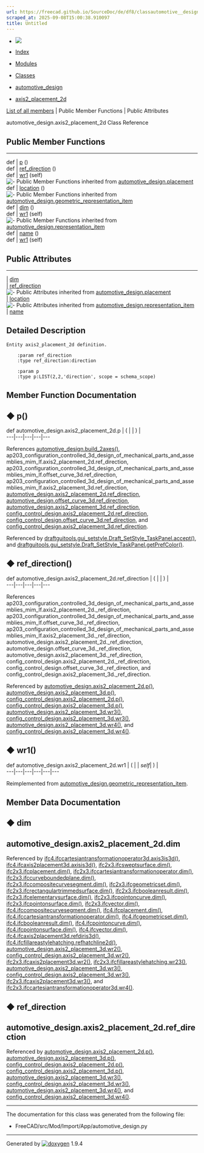 ```yaml
---
url: https://freecad.github.io/SourceDoc/de/df8/classautomotive__design_1_1axis2__placement__2d.html
scraped_at: 2025-09-08T15:00:38.910097
title: Untitled
---
```


  * [ ![](https://www.freecad.org/svg/logo-freecad.svg) ](https://freecadweb.org "FreeCAD")
  * [Index](../../index.html "Index")
  * [Modules](../../modules.html "Modules list")
  * [Classes](../../annotated.html "Annotated list")

  * [automotive_design](../../d4/ddf/namespaceautomotive__design.html)
  * [axis2_placement_2d](../../de/df8/classautomotive__design_1_1axis2__placement__2d.html)

[List of all members](../../d3/dde/classautomotive__design_1_1axis2__placement__2d-members.html) | Public Member Functions | Public Attributes

automotive_design.axis2_placement_2d Class Reference

##  Public Member Functions  
  
---  
def | [p](../../de/df8/classautomotive__design_1_1axis2__placement__2d.html#a486597a463ad5c1866464ec6472bfb63) ()  
def | [ref_direction](../../de/df8/classautomotive__design_1_1axis2__placement__2d.html#aef7a8e041c625019e98ac54d0647b2b5) ()  
def | [wr1](../../de/df8/classautomotive__design_1_1axis2__placement__2d.html#ae04cefbf1df7f4cbc52a879293dc7337) (self)  
![-](../../closed.png) Public Member Functions inherited from
[automotive_design.placement](../../d8/d8c/classautomotive__design_1_1placement.html)  
def | [location](../../d8/d8c/classautomotive__design_1_1placement.html#ae557180edc9d5dd0ae9def8d6e23eb6d) ()  
![-](../../closed.png) Public Member Functions inherited from
[automotive_design.geometric_representation_item](../../de/d5e/classautomotive__design_1_1geometric__representation__item.html)  
def | [dim](../../de/d5e/classautomotive__design_1_1geometric__representation__item.html#aef245618450610e88788dcaea46ad742) ()  
def | [wr1](../../de/d5e/classautomotive__design_1_1geometric__representation__item.html#a9677d2be5fc5c7c8ccb6819380198bbc) (self)  
![-](../../closed.png) Public Member Functions inherited from
[automotive_design.representation_item](../../d3/d20/classautomotive__design_1_1representation__item.html)  
def | [name](../../d3/d20/classautomotive__design_1_1representation__item.html#a33b5812d92aa0d107b4fd4274c17b9d9) ()  
def | [wr1](../../d3/d20/classautomotive__design_1_1representation__item.html#af350c19fc5e5763d4991494a99d979ed) (self)  
  
##  Public Attributes  
  
---  
|
[dim](../../de/df8/classautomotive__design_1_1axis2__placement__2d.html#a3bb2cbd4fe5edf0d606d247c937233ba)  
|
[ref_direction](../../de/df8/classautomotive__design_1_1axis2__placement__2d.html#a575c173d67a3efaf72776207a5f1e54d)  
![-](../../closed.png) Public Attributes inherited from
[automotive_design.placement](../../d8/d8c/classautomotive__design_1_1placement.html)  
|
[location](../../d8/d8c/classautomotive__design_1_1placement.html#aade15ec8d9163d4f50f6ebd55bf9e306)  
![-](../../closed.png) Public Attributes inherited from
[automotive_design.representation_item](../../d3/d20/classautomotive__design_1_1representation__item.html)  
|
[name](../../d3/d20/classautomotive__design_1_1representation__item.html#a3d48fe912053adaf5f187b606fa81c87)  
  
## Detailed Description

    
    
    Entity axis2_placement_2d definition.
    
        :param ref_direction
        :type ref_direction:direction
    
        :param p
        :type p:LIST(2,2,'direction', scope = schema_scope)

## Member Function Documentation

## ◆ p()

def automotive_design.axis2_placement_2d.p  | ( | | ) |   
---|---|---|---|---  
  
References
[automotive_design.build_2axes()](../../d4/ddf/namespaceautomotive__design.html#a46d83c94157f83c40bea5402729fbd56),
ap203_configuration_controlled_3d_design_of_mechanical_parts_and_assemblies_mim_lf.axis2_placement_2d.ref_direction,
ap203_configuration_controlled_3d_design_of_mechanical_parts_and_assemblies_mim_lf.offset_curve_3d.ref_direction,
ap203_configuration_controlled_3d_design_of_mechanical_parts_and_assemblies_mim_lf.axis2_placement_3d.ref_direction,
[automotive_design.axis2_placement_2d.ref_direction](../../de/df8/classautomotive__design_1_1axis2__placement__2d.html#a575c173d67a3efaf72776207a5f1e54d),
[automotive_design.offset_curve_3d.ref_direction](../../d2/dfb/classautomotive__design_1_1offset__curve__3d.html#ab7d60a4d82b3fdc40c331c44801ed9b9),
[automotive_design.axis2_placement_3d.ref_direction](../../d8/d42/classautomotive__design_1_1axis2__placement__3d.html#a683adce22cd8480ddff77d4f1ba08ca1),
[config_control_design.axis2_placement_2d.ref_direction](../../dd/d34/classconfig__control__design_1_1axis2__placement__2d.html#a90c7545d54c888198f20c1e6af40bfc8),
[config_control_design.offset_curve_3d.ref_direction](../../dd/d91/classconfig__control__design_1_1offset__curve__3d.html#af6d2d7031258bcb13b3b12ff42f88441),
and
[config_control_design.axis2_placement_3d.ref_direction](../../dd/d2a/classconfig__control__design_1_1axis2__placement__3d.html#a851533113897f9d6ce767df525136ecf).

Referenced by
[draftguitools.gui_setstyle.Draft_SetStyle_TaskPanel.accept()](../../df/d78/classdraftguitools_1_1gui__setstyle_1_1Draft__SetStyle__TaskPanel.html#ae0e2ec6f40370c732beb919549a0111d),
and
[draftguitools.gui_setstyle.Draft_SetStyle_TaskPanel.getPrefColor()](../../df/d78/classdraftguitools_1_1gui__setstyle_1_1Draft__SetStyle__TaskPanel.html#aed0d2ca7140c357c09c3aae8f4bba159).

## ◆ ref_direction()

def automotive_design.axis2_placement_2d.ref_direction  | ( | | ) |   
---|---|---|---|---  
  
References
ap203_configuration_controlled_3d_design_of_mechanical_parts_and_assemblies_mim_lf.axis2_placement_2d._ref_direction,
ap203_configuration_controlled_3d_design_of_mechanical_parts_and_assemblies_mim_lf.offset_curve_3d._ref_direction,
ap203_configuration_controlled_3d_design_of_mechanical_parts_and_assemblies_mim_lf.axis2_placement_3d._ref_direction,
automotive_design.axis2_placement_2d._ref_direction,
automotive_design.offset_curve_3d._ref_direction,
automotive_design.axis2_placement_3d._ref_direction,
config_control_design.axis2_placement_2d._ref_direction,
config_control_design.offset_curve_3d._ref_direction, and
config_control_design.axis2_placement_3d._ref_direction.

Referenced by
[automotive_design.axis2_placement_2d.p()](../../de/df8/classautomotive__design_1_1axis2__placement__2d.html#a486597a463ad5c1866464ec6472bfb63),
[automotive_design.axis2_placement_3d.p()](../../d8/d42/classautomotive__design_1_1axis2__placement__3d.html#aab66cdd3e3219a485a1d700a6bc8661f),
[config_control_design.axis2_placement_2d.p()](../../dd/d34/classconfig__control__design_1_1axis2__placement__2d.html#a7286aa583fd5c79398ac8521a937cb6b),
[config_control_design.axis2_placement_3d.p()](../../dd/d2a/classconfig__control__design_1_1axis2__placement__3d.html#ad2a448d4e07c9eb37ecd1abd490de827),
[automotive_design.axis2_placement_3d.wr3()](../../d8/d42/classautomotive__design_1_1axis2__placement__3d.html#aef9f7d5b239a07bf44a95014ce73b61d),
[config_control_design.axis2_placement_3d.wr3()](../../dd/d2a/classconfig__control__design_1_1axis2__placement__3d.html#aea36ab2e3de9512bb5d028dfeaea109b),
[automotive_design.axis2_placement_3d.wr4()](../../d8/d42/classautomotive__design_1_1axis2__placement__3d.html#a958dfcfe4ab4e5a077320cb4e34bbb4d),
and
[config_control_design.axis2_placement_3d.wr4()](../../dd/d2a/classconfig__control__design_1_1axis2__placement__3d.html#a8bec18bae8e6717f6914141ff0f73deb).

## ◆ wr1()

def automotive_design.axis2_placement_2d.wr1  | ( |  | _self_| ) |   
---|---|---|---|---|---  
  
Reimplemented from
[automotive_design.geometric_representation_item](../../de/d5e/classautomotive__design_1_1geometric__representation__item.html#a9677d2be5fc5c7c8ccb6819380198bbc).

## Member Data Documentation

## ◆ dim

automotive_design.axis2_placement_2d.dim  
---  
  
Referenced by
[ifc4.ifccartesiantransformationoperator3d.axis3is3d()](../../d0/d2f/classifc4_1_1ifccartesiantransformationoperator3d.html#ad896e8cc3cd14db5cdcec81e4786eec1),
[ifc4.ifcaxis2placement3d.axisis3d()](../../d1/db1/classifc4_1_1ifcaxis2placement3d.html#ab2f3c3d035505e73f4c12cbceeeae151),
[ifc2x3.ifcsweptsurface.dim()](../../d6/df8/classifc2x3_1_1ifcsweptsurface.html#a5eb3187a1e204615771d1c71c0e05346),
[ifc2x3.ifcplacement.dim()](../../dd/dfd/classifc2x3_1_1ifcplacement.html#ac4dbcef9f43207432d3fa6d838dbdfb7),
[ifc2x3.ifccartesiantransformationoperator.dim()](../../d8/d5d/classifc2x3_1_1ifccartesiantransformationoperator.html#ad46e1f75ce8f2e0d1937c900059809bb),
[ifc2x3.ifccurveboundedplane.dim()](../../d2/dff/classifc2x3_1_1ifccurveboundedplane.html#a4b77cf901367c1cd92ffe6ef787c2f69),
[ifc2x3.ifccompositecurvesegment.dim()](../../dd/d6e/classifc2x3_1_1ifccompositecurvesegment.html#a6014167f48b54f55af87dec16702de32),
[ifc2x3.ifcgeometricset.dim()](../../dc/dab/classifc2x3_1_1ifcgeometricset.html#af569a780b93b69b4dce81b08ddd66f89),
[ifc2x3.ifcrectangulartrimmedsurface.dim()](../../d6/d82/classifc2x3_1_1ifcrectangulartrimmedsurface.html#a9864cd346a9caa1e4e8cf5a282192889),
[ifc2x3.ifcbooleanresult.dim()](../../dd/d21/classifc2x3_1_1ifcbooleanresult.html#aa2c029e00fa7348f4841b70fb651f921),
[ifc2x3.ifcelementarysurface.dim()](../../dc/d78/classifc2x3_1_1ifcelementarysurface.html#aa9fc1e4bb64357615bba0ad16fa6bc10),
[ifc2x3.ifcpointoncurve.dim()](../../d4/dfb/classifc2x3_1_1ifcpointoncurve.html#a97ff0b230b758d8c719d3dbe23a653a8),
[ifc2x3.ifcpointonsurface.dim()](../../d0/d83/classifc2x3_1_1ifcpointonsurface.html#a470f7e831cabe7ab72d99a5afbcb5906),
[ifc2x3.ifcvector.dim()](../../d3/d7f/classifc2x3_1_1ifcvector.html#acba206090ebaf1068c18b522050ab356),
[ifc4.ifccompositecurvesegment.dim()](../../da/d5c/classifc4_1_1ifccompositecurvesegment.html#af5316372982441eb627ec543094e86aa),
[ifc4.ifcplacement.dim()](../../d4/da3/classifc4_1_1ifcplacement.html#a4ff119d99b8ac53bebec7145128d0452),
[ifc4.ifccartesiantransformationoperator.dim()](../../d4/d39/classifc4_1_1ifccartesiantransformationoperator.html#a0a344ffdcb72a602de421822f59573dc),
[ifc4.ifcgeometricset.dim()](../../d1/d95/classifc4_1_1ifcgeometricset.html#a795b14ef2879e9acc0c066d66e122b9b),
[ifc4.ifcbooleanresult.dim()](../../d0/d2c/classifc4_1_1ifcbooleanresult.html#aa87cd3a0d4ac5e137c88d13ce336ba19),
[ifc4.ifcpointoncurve.dim()](../../d3/d46/classifc4_1_1ifcpointoncurve.html#ab0edcecba3e98c552d95d8ec2cbfd963),
[ifc4.ifcpointonsurface.dim()](../../d5/df4/classifc4_1_1ifcpointonsurface.html#a400416d6b069afa2e89e5d43ec6a37f1),
[ifc4.ifcvector.dim()](../../d0/d94/classifc4_1_1ifcvector.html#a472491a5b13134e67210054e2ac45890),
[ifc4.ifcaxis2placement3d.refdiris3d()](../../d1/db1/classifc4_1_1ifcaxis2placement3d.html#a2249e08fb14d97b33009f9638979ba10),
[ifc4.ifcfillareastylehatching.refhatchline2d()](../../d3/d40/classifc4_1_1ifcfillareastylehatching.html#a775eb971d46de59a558c12d4cbf073d2),
[automotive_design.axis2_placement_3d.wr2()](../../d8/d42/classautomotive__design_1_1axis2__placement__3d.html#a53e4146e50cdc12f6f425f5ae2a015e7),
[config_control_design.axis2_placement_3d.wr2()](../../dd/d2a/classconfig__control__design_1_1axis2__placement__3d.html#a8510a502b056a9261c4b9cf7323f51b4),
[ifc2x3.ifcaxis2placement3d.wr2()](../../d8/dbf/classifc2x3_1_1ifcaxis2placement3d.html#aab8fcc584ec7c8fa06ffd345c95b8663),
[ifc2x3.ifcfillareastylehatching.wr23()](../../da/d61/classifc2x3_1_1ifcfillareastylehatching.html#a8a321538b336a12f4d031b3c01cb3784),
[automotive_design.axis2_placement_3d.wr3()](../../d8/d42/classautomotive__design_1_1axis2__placement__3d.html#aef9f7d5b239a07bf44a95014ce73b61d),
[config_control_design.axis2_placement_3d.wr3()](../../dd/d2a/classconfig__control__design_1_1axis2__placement__3d.html#aea36ab2e3de9512bb5d028dfeaea109b),
[ifc2x3.ifcaxis2placement3d.wr3()](../../d8/dbf/classifc2x3_1_1ifcaxis2placement3d.html#a6df2d82e8ad19735331147ae1689c8be),
and
[ifc2x3.ifccartesiantransformationoperator3d.wr4()](../../de/d03/classifc2x3_1_1ifccartesiantransformationoperator3d.html#a68b1818b4a81ee6941337c29f3f4d8d7).

## ◆ ref_direction

automotive_design.axis2_placement_2d.ref_direction  
---  
  
Referenced by
[automotive_design.axis2_placement_2d.p()](../../de/df8/classautomotive__design_1_1axis2__placement__2d.html#a486597a463ad5c1866464ec6472bfb63),
[automotive_design.axis2_placement_3d.p()](../../d8/d42/classautomotive__design_1_1axis2__placement__3d.html#aab66cdd3e3219a485a1d700a6bc8661f),
[config_control_design.axis2_placement_2d.p()](../../dd/d34/classconfig__control__design_1_1axis2__placement__2d.html#a7286aa583fd5c79398ac8521a937cb6b),
[config_control_design.axis2_placement_3d.p()](../../dd/d2a/classconfig__control__design_1_1axis2__placement__3d.html#ad2a448d4e07c9eb37ecd1abd490de827),
[automotive_design.axis2_placement_3d.wr3()](../../d8/d42/classautomotive__design_1_1axis2__placement__3d.html#aef9f7d5b239a07bf44a95014ce73b61d),
[config_control_design.axis2_placement_3d.wr3()](../../dd/d2a/classconfig__control__design_1_1axis2__placement__3d.html#aea36ab2e3de9512bb5d028dfeaea109b),
[automotive_design.axis2_placement_3d.wr4()](../../d8/d42/classautomotive__design_1_1axis2__placement__3d.html#a958dfcfe4ab4e5a077320cb4e34bbb4d),
and
[config_control_design.axis2_placement_3d.wr4()](../../dd/d2a/classconfig__control__design_1_1axis2__placement__3d.html#a8bec18bae8e6717f6914141ff0f73deb).

* * *

The documentation for this class was generated from the following file:

  * FreeCAD/src/Mod/Import/App/automotive_design.py

* * *

Generated by
[![doxygen](../../doxygen.svg)](https://www.doxygen.org/index.html) 1.9.4

